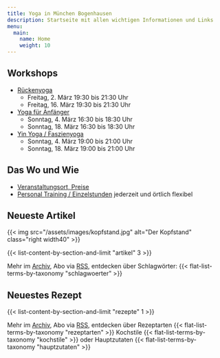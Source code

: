```yaml
---
title: Yoga in München Bogenhausen
description: Startseite mit allen wichtigen Informationen und Links
menu:
  main:
    name: Home
    weight: 10
---
```


[1]: /kurse/#anfaengeryoga
[2]: /kurse/#rueckenyoga
[3]: /kurse/#yinyoga
[4]: /kurse/#sportleryoga


## Workshops
- [Rückenyoga][6]
  - Freitag, 2. März 19:30 bis 21:30 Uhr
  - Freitag, 16. März 19:30 bis 21:30 Uhr
- [Yoga für Anfänger][5]
  - Sonntag, 4. März 16:30 bis 18:30 Uhr
  - Sonntag, 18. März 16:30 bis 18:30 Uhr
- [Yin Yoga / Faszienyoga][7]
  - Sonntag, 4. März 19:00 bis 21:00 Uhr
  - Sonntag, 18. März 19:00 bis 21:00 Uhr

[5]: /workshops/#anfaengeryogaworkshop
[6]: /workshops/#rueckenyogaworkshop
[7]: /workshops/#yinyogaworkshop


## Das Wo und Wie
- [Veranstaltungsort, Preise][8]
- [Personal Training / Einzelstunden][9] jederzeit und örtlich flexibel

[8]: /workshops/#konditionen
[9]: /workshops/#personaltraining


## Neueste Artikel

{{< img src="/assets/images/kopfstand.jpg" alt="Der Kopfstand" class="right width40" >}}

{{< list-content-by-section-and-limit "artikel" 3 >}}

Mehr im [Archiv][10], Abo via [RSS][11], entdecken über Schlagwörter: {{< flat-list-terms-by-taxonomy "schlagwoerter" >}}

[10]: /artikel/
[11]: /artikel/feed.xml


## Neuestes Rezept

{{< list-content-by-section-and-limit "rezepte" 1 >}}

Mehr im [Archiv][12], Abo via [RSS][13], entdecken über Rezeptarten {{< flat-list-terms-by-taxonomy "rezeptarten" >}} Kochstile {{< flat-list-terms-by-taxonomy "kochstile" >}} oder Hauptzutaten {{< flat-list-terms-by-taxonomy "hauptzutaten" >}}

[12]: /rezepte/
[13]: /rezepte/feed.xml

